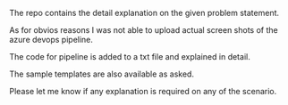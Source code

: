 The repo contains the detail explanation on the given problem statement.

As for obvios reasons I was not able to upload actual screen shots of the azure devops pipeline.

The code for pipeline is added to a txt file and explained in detail.

The sample templates are also available as asked.

Please let me know if any explanation is required on any of the scenario.
